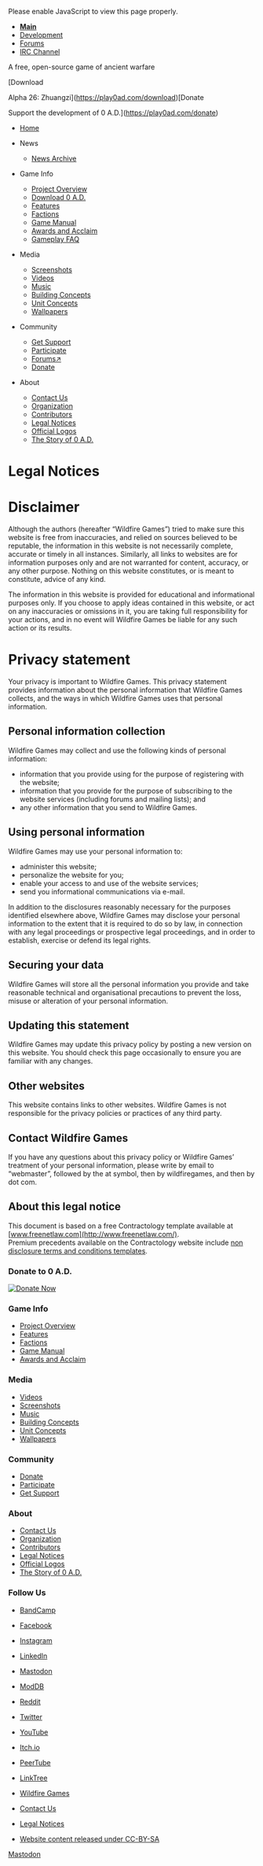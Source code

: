 Please enable JavaScript to view this page properly.

* [**Main**](http://play0ad.com/)
* [Development](http://trac.wildfiregames.com/)
* [Forums](http://www.wildfiregames.com/forum/index.php?act=idx)
* [IRC Channel](http://webchat.quakenet.org/?channels=0ad)

[](https://play0ad.com/)[](https://play0ad.com/)

A free, open-source game of ancient warfare

[Download

Alpha 26: Zhuangzi](https://play0ad.com/download)[Donate

Support the development of 0 A.D.](https://play0ad.com/donate)

* [Home](https://play0ad.com/)

* News
    * [News Archive](https://play0ad.com/news/news-archive/)
* Game Info
    * [Project Overview](https://play0ad.com/game-info/project-overview/)
    * [Download 0 A.D.](https://play0ad.com/download/)
    * [Features](https://play0ad.com/game-info/features/)
    * [Factions](https://play0ad.com/game-info/factions/)
    * [Game Manual](https://play0ad.com/category/game-manual/)
    * [Awards and Acclaim](https://play0ad.com/game-info/awards-and-acclaim/)
    * [Gameplay FAQ](https://trac.wildfiregames.com/wiki/FAQ#Gameplay)
* Media
    * [Screenshots](https://play0ad.com/media/screenshots/)
    * [Videos](https://play0ad.com/media/videos/)
    * [Music](https://play0ad.com/media/music/)
    * [Building Concepts](https://play0ad.com/media/building-concepts/)
    * [Unit Concepts](https://play0ad.com/media/unit-concepts/)
    * [Wallpapers](https://play0ad.com/media/wallpapers/)
* Community
    * [Get Support](https://play0ad.com/community/support/)
    * [Participate](https://play0ad.com/community/participate/)
    * [Forums↗](http://www.wildfiregames.com/forum/)
    * [Donate](https://play0ad.com/community/donate/)
* About
    * [Contact Us](https://play0ad.com/about/contact-us/)
    * [Organization](https://play0ad.com/about/organization/)
    * [Contributors](https://play0ad.com/about/contributors/)
    * [Legal Notices](https://play0ad.com/about/legal-notices/)
    * [Official Logos](https://play0ad.com/about/official-logos/)
    * [The Story of 0 A.D.](https://play0ad.com/about/the-story-of-0-a-d/)

Legal Notices
=============

Disclaimer
==========

Although the authors (hereafter “Wildfire Games”) tried to make sure this website is free from inaccuracies, and relied on sources believed to be reputable, the information in this website is not necessarily complete, accurate or timely in all instances. Similarly, all links to websites are for information purposes only and are not warranted for content, accuracy, or any other purpose. Nothing on this website constitutes, or is meant to constitute, advice of any kind.

The information in this website is provided for educational and informational purposes only. If you choose to apply ideas contained in this website, or act on any inaccuracies or omissions in it, you are taking full responsibility for your actions, and in no event will Wildfire Games be liable for any such action or its results.

Privacy statement
=================

Your privacy is important to Wildfire Games. This privacy statement provides information about the personal information that Wildfire Games collects, and the ways in which Wildfire Games uses that personal information.

Personal information collection
-------------------------------

Wildfire Games may collect and use the following kinds of personal information:

* information that you provide using for the purpose of registering with the website;
* information that you provide for the purpose of subscribing to the website services (including forums and mailing lists); and
* any other information that you send to Wildfire Games.

Using personal information
--------------------------

Wildfire Games may use your personal information to:

* administer this website;
* personalize the website for you;
* enable your access to and use of the website services;
* send you informational communications via e-mail.

In addition to the disclosures reasonably necessary for the purposes identified elsewhere above, Wildfire Games may disclose your personal information to the extent that it is required to do so by law, in connection with any legal proceedings or prospective legal proceedings, and in order to establish, exercise or defend its legal rights.

Securing your data
------------------

Wildfire Games will store all the personal information you provide and take reasonable technical and organisational precautions to prevent the loss, misuse or alteration of your personal information.

Updating this statement
-----------------------

Wildfire Games may update this privacy policy by posting a new version on this website. You should check this page occasionally to ensure you are familiar with any changes.

Other websites
--------------

This website contains links to other websites. Wildfire Games is not responsible for the privacy policies or practices of any third party.

Contact Wildfire Games
----------------------

If you have any questions about this privacy policy or Wildfire Games’ treatment of your personal information, please write by email to “webmaster”, followed by the at symbol, then by wildfiregames, and then by dot com.

About this legal notice
-----------------------

This document is based on a free Contractology template available at [www.freenetlaw.com](http://www.freenetlaw.com/).  
Premium precedents available on the Contractology website include [non disclosure terms and conditions templates](http://www.contractology.com/precedents/non-disclosure-agreement.html).

### Donate to 0 A.D.

[![Donate Now](/images/news_images/clickandpledge.gif)](https://play0ad.com/community/donate/)

### Game Info

* [Project Overview](https://play0ad.com/game-info/project-overview/)
* [Features](https://play0ad.com/game-info/features/)
* [Factions](https://play0ad.com/game-info/factions/)
* [Game Manual](https://play0ad.com/category/game-manual/)
* [Awards and Acclaim](https://play0ad.com/game-info/awards-and-acclaim/)

### Media

* [Videos](https://play0ad.com/media/videos/)
* [Screenshots](https://play0ad.com/media/screenshots/)
* [Music](https://play0ad.com/media/music/)
* [Building Concepts](https://play0ad.com/media/building-concepts/)
* [Unit Concepts](https://play0ad.com/media/unit-concepts/)
* [Wallpapers](https://play0ad.com/media/wallpapers/)

### Community

* [Donate](https://play0ad.com/community/donate/)
* [Participate](https://play0ad.com/community/participate/)
* [Get Support](https://play0ad.com/community/support/)

### About

* [Contact Us](https://play0ad.com/about/contact-us/)
* [Organization](https://play0ad.com/about/organization/)
* [Contributors](https://play0ad.com/about/contributors/)
* [Legal Notices](https://play0ad.com/about/legal-notices/)
* [Official Logos](https://play0ad.com/about/official-logos/)
* [The Story of 0 A.D.](https://play0ad.com/about/the-story-of-0-a-d/)

### Follow Us

* [BandCamp](http://play0ad.bandcamp.com/)
* [Facebook](http://facebook.com/play0ad)
* [Instagram](https://www.instagram.com/play0ad.official/)
* [LinkedIn](https://www.linkedin.com/company/345131/admin/)
* [Mastodon](https://mastodon.social/@play0ad)
* [ModDB](http://www.moddb.com/games/0-ad)
* [Reddit](https://www.reddit.com/r/0ad/)
* [Twitter](http://twitter.com/play0ad)
* [YouTube](http://youtube.com/play0ad)
* [Itch.io](https://play0ad.itch.io/)
* [PeerTube](https://videos.pair2jeux.tube/c/playzeroad_channel/videos)
* [LinkTree](https://linktr.ee/wildfire_games)

* [Wildfire Games](http://wildfiregames.com/)
* [Contact Us](https://play0ad.com/about/contact-us/)
* [Legal Notices](https://play0ad.com/about/legal-notices/)
* [Website content released under CC-BY-SA](http://creativecommons.org/licenses/by-sa/3.0/)

[Mastodon](https://mastodon.social/@play0ad)